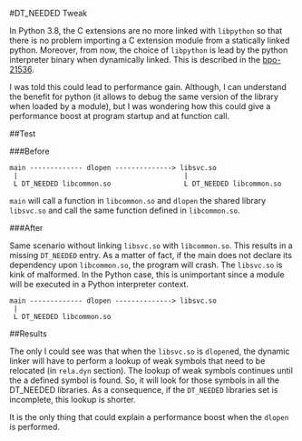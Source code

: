 #DT_NEEDED Tweak

In Python 3.8, the C extensions are no more linked with `libpython` so that
there is no problem importing a C extension module from a statically linked
python. Moreover, from now, the choice of `libpython` is lead by the python
interpreter binary when dynamically linked. This is described in the
[bpo-21536](https://bugs.python.org/issue21536).

I was told this could lead to performance gain.  Although, I can understand the
benefit for python (it allows to debug the same version of the library when
loaded by a module), but I was wondering how this could give a performance
boost at program startup and at function call.

##Test

###Before

```
main ------------- dlopen --------------> libsvc.so
 |                                         |
 L DT_NEEDED libcommon.so                  L DT_NEEDED libcommon.so
```

`main` will call a function in `libcommon.so` and `dlopen` the shared library
`libsvc.so` and call the same function defined in `libcommon.so`.

###After

Same scenario without linking `libsvc.so` with `libcommon.so`. This results in
a missing `DT_NEEDED` entry. As a matter of fact, if the main does not declare
its dependency upon `libcommon.so`, the program will crash. The `libsvc.so` is
kink of malformed. In the Python case, this is unimportant since a module will
be executed in a Python interpreter context.

```
main ------------- dlopen --------------> libsvc.so
 |
 L DT_NEEDED libcommon.so
```

##Results

The only I could see was that when the `libsvc.so` is `dlopen`ed, the dynamic
linker will have to perform a lookup of weak symbols that need to be relocated
(in `rela.dyn` section). The lookup of weak symbols continues until the a
defined symbol is found. So, it will look for those symbols in all the
DT_NEEDED libraries. As a consequence, if the `DT_NEEDED` libraries set is
incomplete, this lookup is shorter.

It is the only thing that could explain a performance boost when the `dlopen`
is performed.
